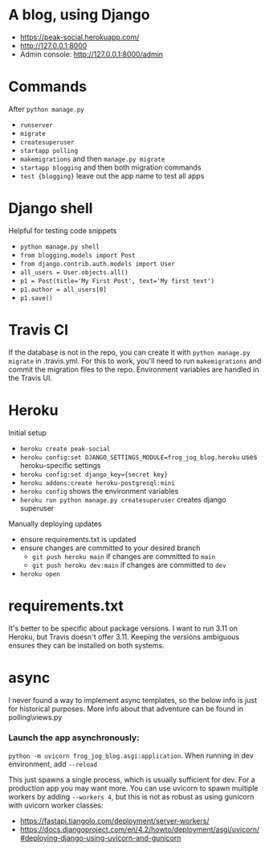 # A blog, using Django
- https://peak-social.herokuapp.com/ 
- http://127.0.0.1:8000
- Admin console: http://127.0.0.1:8000/admin


# Commands
After `python manage.py`
- `runserver`
- `migrate`
- `createsuperuser`
- `startapp polling`
- `makemigrations` and then `manage.py migrate`
- `startapp blogging` and then both migration commands
- `test {blogging}` leave out the app name to test all apps


# Django shell
Helpful for testing code snippets
- `python manage.py shell`
- `from blogging.models import Post`
- `from django.contrib.auth.models import User`
- `all_users = User.objects.all()`
- `p1 = Post(title='My First Post', text='My first text')`
- `p1.author = all_users[0]`
- `p1.save()`


# Travis CI
If the database is not in the repo, you can create it with `python manage.py migrate` in .travis.yml.
For this to work, you'll need to run `makemigrations` and commit the migration files to the repo.
Environment variables are handled in the Travis UI.


# Heroku
Initial setup
- `heroku create peak-social`
- `heroku config:set DJANGO_SETTINGS_MODULE=frog_jog_blog.heroku` uses heroku-specific settings
- `heroku config:set django_key={secret key}`
- `heroku addons:create heroku-postgresql:mini`
- `heroku config` shows the environment variables
- `heroku run python manage.py createsuperuser` creates django superuser

Manually deploying updates
- ensure requirements.txt is updated
- ensure changes are committed to your desired branch
  - `git push heroku main` if changes are committed to `main`
  - `git push heroku dev:main` if changes are committed to `dev`
- `heroku open`


# requirements.txt
It's better to be specific about package versions.
I want to run 3.11 on Heroku, but Travis doesn't offer 3.11.
Keeping the versions ambiguous ensures they can be installed on both systems.


# async
I never found a way to implement async templates, so the below info is just for historical purposes.
More info about that adventure can be found in polling\views.py

### Launch the app asynchronously:
`python -m uvicorn frog_jog_blog.asgi:application`. When running in dev environment, add `--reload`

This just spawns a single process, which is usually sufficient for dev. For a production app you may want more.
You can use uvicorn to spawn multiple workers by adding `--workers 4`,
but this is not as robust as using gunicorn with uvicorn worker classes:
- https://fastapi.tiangolo.com/deployment/server-workers/
- https://docs.djangoproject.com/en/4.2/howto/deployment/asgi/uvicorn/#deploying-django-using-uvicorn-and-gunicorn
